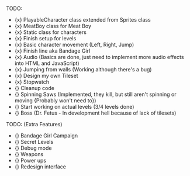 TODO:
- {x} PlayableCharacter class extended from Sprites class
- {x} MeatBoy class for Meat Boy
- {x} Static class for characters
- {x} Finish setup for levels
- {x} Basic character movement (Left, Right, Jump)
- {x} Finish line aka Bandage Girl
- {x} Audio (Basics are done, just need to implement more audio effects into HTML and JavaScript)
- {x} Jumping from walls (Working although there's a bug)
- {x} Design my own Tileset
- {x} Stopwatch
- {} Cleanup code
- {} Spinning Saws (Implemented, they kill, but still aren't spinning or moving {Probably won't need to})
- {} Start working on actual levels (3/4 levels done)
- {} Boss (Dr. Fetus - In development hell because of lack of tilesets)

TODO: (Extra Features)
- {} Bandage Girl Campaign
- {} Secret Levels
- {} Debug mode
- {} Weapons
- {} Power ups
- {} Redesign interface